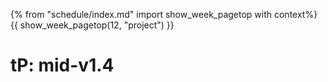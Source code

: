 {% from "schedule/index.md" import show_week_pagetop with context%}
{{ show_week_pagetop(12, "project") }}

# tP: mid-v1.4

<include src="../../admin/project-w12-mid-v14.md#main" />
